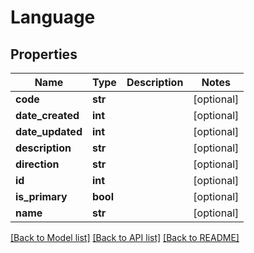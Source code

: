 # Language

## Properties
Name | Type | Description | Notes
------------ | ------------- | ------------- | -------------
**code** | **str** |  | [optional] 
**date_created** | **int** |  | [optional] 
**date_updated** | **int** |  | [optional] 
**description** | **str** |  | [optional] 
**direction** | **str** |  | [optional] 
**id** | **int** |  | [optional] 
**is_primary** | **bool** |  | [optional] 
**name** | **str** |  | [optional] 

[[Back to Model list]](../README.md#documentation-for-models) [[Back to API list]](../README.md#documentation-for-api-endpoints) [[Back to README]](../README.md)


